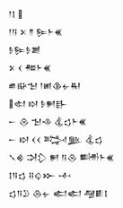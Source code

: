 <div class='block'>
<div class='line'>𒁹𒋙 </div>
<div class='line'>𒁹𒀀 𒉽 𒈫 𒌉𒈨𒌍</div>
<div class='line'>𒊩𒌉𒊩𒋢</div>
<div class='line'>𒉽 𒌋 𒍣𒈨𒌍</div>
<div class='line'>𒌑𒄫𒈠 𒁹𒅖𒆠𒉡𒊑</div>
<div class='line'>𒊕 𒊭 𒊩𒂍𒃲</div>
<div class='line'>𒀸 𒊮 𒈠𒈾 𒆬𒌓𒈨𒌍</div>
<div class='line'>𒀸 𒊭 𒌋𒌋 𒅋𒆥 𒆬𒌓</div>
<div class='line'>𒃵𒄯 𒋫𒁷 𒂍 𒀀𒊮 𒌦𒈨𒌍</div>
<div class='line'>𒋙𒀀𒌓 𒍝𒌒𒁍 𒋾</div>
<div class='line'>𒌓𒀀𒊒 𒁲𒉡 𒅗𒅗 𒆷𒀾𒋙</div>
</div>